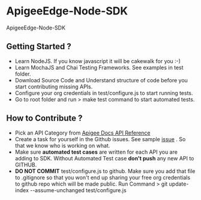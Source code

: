 # ApigeeEdge-Node-SDK
ApigeeEdge-Node-SDK

## Getting Started ?

* Learn NodeJS. If you know javascript it will be cakewalk for you :-)
* Learn MochaJS and Chai Testing Frameworks. See examples in test folder.
* Download Source Code and Understand structure of code before you start contributing missing APIs.
* Configure your org credentials in test/configure.js to start running tests.
* Go to root folder and run > make test command to start automated tests.

## How to Contribute ?

* Pick an API Category from [Apigee Docs API Reference](http://apigee.com/docs/api/developers-0)
* Create a task for yourself in the Github issues. See sample [issue](https://github.com/apigee/ApigeeEdge-Node-SDK/issues/1) . So that we know who is working on what.
* Make sure **automated test cases** are written for each API you are adding to SDK. Without Automated Test case **don't push** any new API to GITHUB.
* **DO NOT COMMIT** test/configure.js to github. Make sure you add that file to .gitignore so that you won't end up sharing your free org credentials to github repo which will be made public. Run Command > git update-index --assume-unchanged test/configure.js
